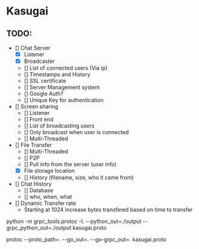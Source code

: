 # Kasugai

## TODO:

- [] Chat Server
    - [X] Listener
    - [X] Broadcaster
    - [] List of connected users (Via ip)
    - [] Timestamps and History
    - [] SSL certificate
    - [] Server Management system
    - [] Google Auth?
    - [] Unique Key for authentication
- [] Screen sharing
    - [] Listener
    - [] Front end
    - [] List  of broadcasting users
    - [] Only broadcast when user is connected
    - [] Multi-Threaded
- [] File Transfer
    - [] Multi-Threaded
    - [] P2P 
    - [] Pull info from the server (user info)
    - [X] File storage location
    - [] History (filename, size, who it came from)
- [] Chat History
    - [] Database
    - [] who, when, what
- [] Dynamic Transfer rate
    - Starting at 1024 increase bytes transfered based on time to transfer

python -m grpc_tools.protoc -I. --python_out=./output --grpc_python_out=./output kasugai.proto


protoc --proto_path=. --go_out=. --go-grpc_out=. kasugai.proto